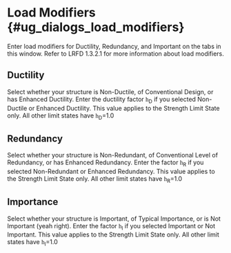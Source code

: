 Load Modifiers {#ug_dialogs_load_modifiers}
==============================================
Enter load modifiers for Ductility, Redundancy, and Important on the tabs in this window. Refer to LRFD 1.3.2.1 for more information about load modifiers.

Ductility
----------
Select whether your structure is Non-Ductile, of Conventional Design, or has Enhanced Ductility. Enter the ductility factor <span style="font-family:Symbol">h</span><sub>D</sub> if you selected Non-Ductile or Enhanced Ductility. This value applies to the Strength Limit State only. All other limit states have <span style="font-family:Symbol">h</span><sub>D</sub>=1.0

Redundancy
-----------
Select whether your structure is Non-Redundant, of Conventional Level of Redundancy, or has Enhanced Redundancy. Enter the factor <span style="font-family:Symbol">h</span><sub>R</sub> if you selected Non-Redundant or Enhanced Redundancy. This value applies to the Strength Limit State only. All other limit states have <span style="font-family:Symbol">h</span><sub>R</sub>=1.0

Importance
------------
Select whether your structure is Important, of Typical Importance, or is Not Important (yeah right). Enter the factor <span style="font-family:Symbol">h</span><sub>I</sub> if you selected Important or Not Important. This value applies to the Strength Limit State only. All other limit states have <span style="font-family:Symbol">h</span><sub>I</sub>=1.0

